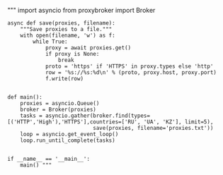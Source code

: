
"""    import asyncio
       from proxybroker import Broker


    async def save(proxies, filename):
        """Save proxies to a file."""
        with open(filename, 'w') as f:
            while True:
                proxy = await proxies.get()
                if proxy is None:
                    break
                proto = 'https' if 'HTTPS' in proxy.types else 'http'
                row = '%s://%s:%d\n' % (proto, proxy.host, proxy.port)
                f.write(row)


    def main():
        proxies = asyncio.Queue()
        broker = Broker(proxies)
        tasks = asyncio.gather(broker.find(types=[('HTTP','High'),'HTTPS'],countries=['RU', 'UA', 'KZ'], limit=5),
                               save(proxies, filename='proxies.txt'))
        loop = asyncio.get_event_loop()
        loop.run_until_complete(tasks)


    if __name__ == '__main__':
        main() """
